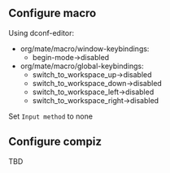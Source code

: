 ## Configure macro

Using dconf-editor:
* org/mate/macro/window-keybindings:
  * begin-mode->disabled
* org/mate/macro/global-keybindings:
  * switch_to_workspace_up->disabled
  * switch_to_workspace_down->disabled
  * switch_to_workspace_left->disabled
  * switch_to_workspace_right->disabled

Set `Input method` to none

## Configure compiz

TBD

